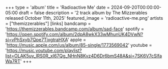 +++
type = 'album'
title = 'Radioactive Me'
date = 2024-09-20T00:00:00-05:00
draft = false
description = '2 track album by The Mizzerables released October 11th, 2025'
featured_image = 'radioactive-me.png'
artists = ["themizzerables"]
[links]
    bandcamp = 'https://themizzerables.bandcamp.com/album/sad-face'
    spotify = 'https://open.spotify.com/album/2dpA8wkX33wMhunUK4DVwN?si=vPhSxyb7Qpe7TjxgtraHXA'
    apple = 'https://music.apple.com/us/album/85-single/1773569042'
    youtube = 'https://music.youtube.com/playlist?list=OLAK5uy_lRS0R_xI67Qg_NHnN8Kvz4D6Dr6bmS48A&si=7SK6V7cSlfaWa7RT'
+++
